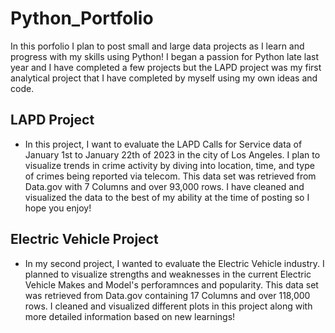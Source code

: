 # Python_Portfolio

In this porfolio I plan to post small and large data projects as I learn and progress with my skills using Python! I began a passion for Python late last year and I have completed a few projects but the LAPD project was my first analytical project that I have completed by myself using my own ideas and code.

## LAPD Project

* In this project, I want to evaluate the LAPD Calls for Service data of January 1st to January 22th of 2023 in the city of Los Angeles. I plan to visualize trends in crime activity by diving into location, time, and type of crimes being reported via telecom. This data set was retrieved from Data.gov with 7 Columns and over 93,000 rows. I have cleaned and visualized the data to the best of my ability at the time of posting so I hope you enjoy!


## Electric Vehicle Project

* In my second project, I wanted to evaluate the Electric Vehicle industry. I planned to visualize strengths and weaknesses in the current Electric Vehicle Makes and Model's perforamnces and popularity. This data set was retrieved from Data.gov containing 17 Columns and over 118,000 rows. I cleaned and visualized different plots in this project along with more detailed information based on new learnings! 

